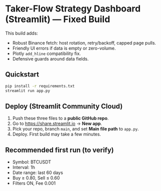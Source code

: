 # Taker-Flow Strategy Dashboard (Streamlit) — Fixed Build

This build adds:
- Robust Binance fetch: host rotation, retry/backoff, capped page pulls.
- Friendly UI errors if data is empty or zero-volume.
- Plotly `add_hline` compatibility fix.
- Defensive guards around data fields.

## Quickstart
```bash
pip install -r requirements.txt
streamlit run app.py
```

## Deploy (Streamlit Community Cloud)
1. Push these three files to a **public GitHub repo**.
2. Go to https://share.streamlit.io → **New app**.
3. Pick your repo, branch `main`, and set **Main file path** to `app.py`.
4. Deploy. First build may take a few minutes.

## Recommended first run (to verify)
- Symbol: BTCUSDT
- Interval: 1h
- Date range: last 60 days
- Buy ≥ 0.80, Sell ≤ 0.60
- Filters ON, Fee 0.001